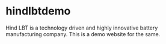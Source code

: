 # hindlbtdemo

Hind LBT is a technology driven and highly innovative battery manufacturing company.
This is a demo website for the same.